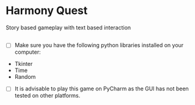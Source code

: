 # Harmony Quest

Story based gameplay with text based interaction


## 
- [ ] Make sure you have the following python libraries installed on your computer:

- Tkinter
- Time
- Random


- [ ] It is advisable to play this game on PyCharm as the GUI has not been tested on other platforms.

